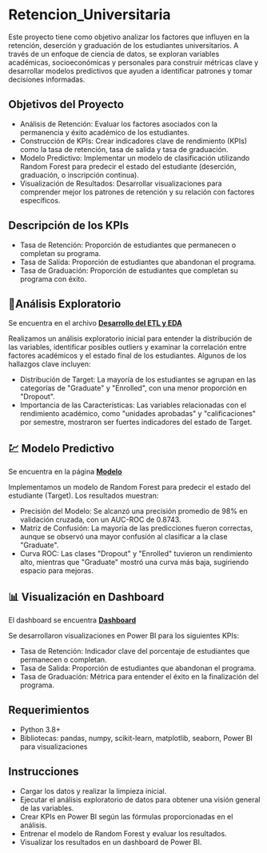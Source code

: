 # Retencion_Universitaria
Este proyecto tiene como objetivo analizar los factores que influyen en la retención, deserción y graduación de los estudiantes universitarios. A través de un enfoque de ciencia de datos, se exploran variables académicas, socioeconómicas y personales para construir métricas clave y desarrollar modelos predictivos que ayuden a identificar patrones y tomar decisiones informadas.

## Objetivos del Proyecto
- Análisis de Retención: Evaluar los factores asociados con la permanencia y éxito académico de los estudiantes.
- Construcción de KPIs: Crear indicadores clave de rendimiento (KPIs) como la tasa de retención, tasa de salida y tasa de graduación.
- Modelo Predictivo: Implementar un modelo de clasificación utilizando Random Forest para predecir el estado del estudiante (deserción, graduación, o inscripción continua).
- Visualización de Resultados: Desarrollar visualizaciones para comprender mejor los patrones de retención y su relación con factores específicos.
## Descripción de los KPIs
- Tasa de Retención: Proporción de estudiantes que permanecen o completan su programa.
- Tasa de Salida: Proporción de estudiantes que abandonan el programa.
- Tasa de Graduación: Proporción de estudiantes que completan su programa con éxito.
## :hammer:**Análisis Exploratorio**
Se encuentra en el archivo **[Desarrollo del ETL  y EDA](Analisis.ipynb)**

Realizamos un análisis exploratorio inicial para entender la distribución de las variables, identificar posibles outliers y examinar la correlación entre factores académicos y el estado final de los estudiantes. Algunos de los hallazgos clave incluyen:

- Distribución de Target: La mayoría de los estudiantes se agrupan en las categorías de "Graduate" y "Enrolled", con una menor proporción en "Dropout".
- Importancia de las Características: Las variables relacionadas con el rendimiento académico, como "unidades aprobadas" y "calificaciones" por semestre, mostraron ser fuertes indicadores del estado de Target.

## :chart: **Modelo Predictivo**
Se encuentra en la página **[Modelo](https://retencionuniversitaria-sqcmdb8nsfbpaglxqbtz2r.streamlit.app/)**

Implementamos un modelo de Random Forest para predecir el estado del estudiante (Target). Los resultados muestran:
- Precisión del Modelo: Se alcanzó una precisión promedio de 98% en validación cruzada, con un AUC-ROC de 0.8743.
- Matriz de Confusión: La mayoría de las predicciones fueron correctas, aunque se observó una mayor confusión al clasificar a la clase "Graduate".
- Curva ROC: Las clases "Dropout" y "Enrolled" tuvieron un rendimiento alto, mientras que "Graduate" mostró una curva más baja, sugiriendo espacio para mejoras.
  
## :bar_chart: **Visualización en Dashboard**
El dashboard se encuentra **[Dashboard](https://app.powerbi.com/view?r=eyJrIjoiMzA5YjgzMmYtMDNiMS00MDYyLTgyOWYtYmQ3YmJmMTU2YjBlIiwidCI6IjdhNTk5MDAyLTAwMWMtNDMyYy04NDZlLTFkZGNhOWY2YjI5OSIsImMiOjR9)**

Se desarrollaron visualizaciones en Power BI para los siguientes KPIs:
- Tasa de Retención: Indicador clave del porcentaje de estudiantes que permanecen o completan.
- Tasa de Salida: Proporción de estudiantes que abandonan el programa.
- Tasa de Graduación: Métrica para entender el éxito en la finalización del programa.
  
## Requerimientos
- Python 3.8+
- Bibliotecas: pandas, numpy, scikit-learn, matplotlib, seaborn, Power BI para visualizaciones
  
## Instrucciones
- Cargar los datos y realizar la limpieza inicial.
- Ejecutar el análisis exploratorio de datos para obtener una visión general de las variables.
- Crear KPIs en Power BI según las fórmulas proporcionadas en el análisis.
- Entrenar el modelo de Random Forest y evaluar los resultados.
- Visualizar los resultados en un dashboard de Power BI.
